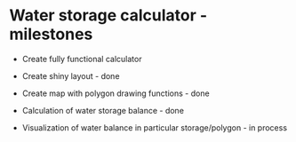 # Water storage calculator - milestones
- Create fully functional calculator

- Create shiny layout - done

- Create map with polygon drawing functions - done

- Calculation of water storage balance - done

- Visualization of water balance in particular storage/polygon - in process
